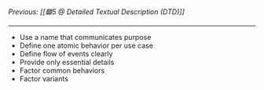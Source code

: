 _Previous: [[🟩5 @ Detailed Textual Description (DTD)]]_ 

---


- Use a name that communicates purpose
- Define one atomic behavior per use case
- Define flow of events clearly
- Provide only essential details
- Factor common behaviors
- Factor variants